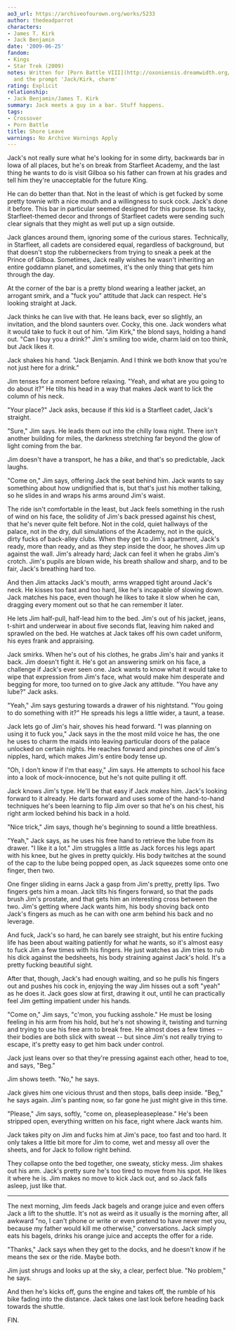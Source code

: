 ```yaml
---
ao3_url: https://archiveofourown.org/works/5233
author: thedeadparrot
characters:
- James T. Kirk
- Jack Benjamin
date: '2009-06-25'
fandom:
- Kings
- Star Trek (2009)
notes: Written for [Porn Battle VIII](http://oxoniensis.dreamwidth.org/10575.html)
  and the prompt 'Jack/Kirk, charm'
rating: Explicit
relationship:
- Jack Benjamin/James T. Kirk
summary: Jack meets a guy in a bar. Stuff happens.
tags:
- Crossover
- Porn Battle
title: Shore Leave
warnings: No Archive Warnings Apply
---
```


Jack's not really sure what he's looking for in some dirty, backwards bar in Iowa of all places, but he's on break from Starfleet Academy, and the last thing he wants to do is visit Gilboa so his father can frown at his grades and tell him they're unacceptable for the future King.

He can do better than that. Not in the least of which is get fucked by some pretty townie with a nice mouth and a willingness to suck cock. Jack's done it before. This bar in particular seemed designed for this purpose. Its tacky, Starfleet-themed decor and throngs of Starfleet cadets were sending such clear signals that they might as well put up a sign outside.

Jack glances around them, ignoring some of the curious stares. Technically, in Starfleet, all cadets are considered equal, regardless of background, but that doesn't stop the rubberneckers from trying to sneak a peek at the Prince of Gilboa. Sometimes, Jack really wishes he wasn't inheriting an entire goddamn planet, and sometimes, it's the only thing that gets him through the day.

At the corner of the bar is a pretty blond wearing a leather jacket, an arrogant smirk, and a "fuck you" attitude that Jack can respect. He's looking straight at Jack.

Jack thinks he can live with that. He leans back, ever so slightly, an invitation, and the blond saunters over. Cocky, this one. Jack wonders what it would take to fuck it out of him. "Jim Kirk," the blond says, holding a hand out. "Can I buy you a drink?" Jim's smiling too wide, charm laid on too think, but Jack likes it.

Jack shakes his hand. "Jack Benjamin. And I think we both know that you're not just here for a drink."

Jim tenses for a moment before relaxing. "Yeah, and what are you going to do about it?" He tilts his head in a way that makes Jack want to lick the column of his neck.

"Your place?" Jack asks, because if this kid is a Starfleet cadet, Jack's straight.

"Sure," Jim says. He leads them out into the chilly Iowa night. There isn't another building for miles, the darkness stretching far beyond the glow of light coming from the bar.

Jim doesn't have a transport, he has a *bike*, and that's so predictable, Jack laughs.

"Come on," Jim says, offering Jack the seat behind him. Jack wants to say something about how undignified that is, but that's just his mother talking, so he slides in and wraps his arms around Jim's waist.

The ride isn't comfortable in the least, but Jack feels something in the rush of wind on his face, the solidity of Jim's back pressed against his chest, that he's never quite felt before. Not in the cold, quiet hallways of the palace, not in the dry, dull simulations of the Academy, not in the quick, dirty fucks of back-alley clubs. When they get to Jim's apartment, Jack's ready, more than ready, and as they step inside the door, he shoves Jim up against the wall. Jim's already hard; Jack can feel it when he grabs Jim's crotch. Jim's pupils are blown wide, his breath shallow and sharp, and to be fair, Jack's breathing hard too.

And then Jim attacks Jack's mouth, arms wrapped tight around Jack's neck. He kisses too fast and too hard, like he's incapable of slowing down. Jack matches his pace, even though he likes to take it slow when he can, dragging every moment out so that he can remember it later.

He lets Jim half-pull, half-lead him to the bed. Jim's out of his jacket, jeans, t-shirt and underwear in about five seconds flat, leaving him naked and sprawled on the bed. He watches at Jack takes off his own cadet uniform, his eyes frank and appraising.

Jack smirks. When he's out of his clothes, he grabs Jim's hair and yanks it back. Jim doesn't fight it. He's got an answering smirk on his face, a challenge if Jack's ever seen one. Jack wants to know what it would take to wipe that expression from Jim's face, what would make him desperate and begging for more, too turned on to give Jack any attitude. "You have any lube?" Jack asks.

"Yeah," Jim says gesturing towards a drawer of his nightstand. "You going to do something with it?" He spreads his legs a little wider, a taunt, a tease.

Jack lets go of Jim's hair, shoves his head forward. "I was planning on using it to fuck you," Jack says in the the most mild voice he has, the one he uses to charm the maids into leaving particular doors of the palace unlocked on certain nights. He reaches forward and pinches one of Jim's nipples, hard, which makes Jim's entire body tense up.

"Oh, I don't know if I'm that easy," Jim says. He attempts to school his face into a look of mock-innocence, but he's not quite pulling it off.

Jack knows Jim's type. He'll be that easy if Jack *makes* him. Jack's looking forward to it already. He darts forward and uses some of the hand-to-hand techniques he's been learning to flip Jim over so that he's on his chest, his right arm locked behind his back in a hold.

"Nice trick," Jim says, though he's beginning to sound a little breathless.

"Yeah," Jack says, as he uses his free hand to retrieve the lube from its drawer. "I like it a lot." Jim struggles a little as Jack forces his legs apart with his knee, but he gives in pretty quickly. His body twitches at the sound of the cap to the lube being popped open, as Jack squeezes some onto one finger, then two.

One finger sliding in earns Jack a gasp from Jim's pretty, pretty lips. Two fingers gets him a moan. Jack tilts his fingers forward, so that the pads brush Jim's prostate, and that gets him an interesting cross between the two. Jim's getting where Jack wants him, his body shoving back onto Jack's fingers as much as he can with one arm behind his back and no leverage.

And fuck, Jack's so hard, he can barely see straight, but his entire fucking life has been about waiting patiently for what he wants, so it's almost easy to fuck Jim a few times with his fingers. He just watches as Jim tries to rub his dick against the bedsheets, his body straining against Jack's hold. It's a pretty fucking beautiful sight.

After that, though, Jack's had enough waiting, and so he pulls his fingers out and pushes his cock in, enjoying the way Jim hisses out a soft "yeah" as he does it. Jack goes slow at first, drawing it out, until he can practically feel Jim getting impatient under his hands.

"Come on," Jim says, "c'mon, you fucking asshole." He must be losing feeling in his arm from his hold, but he's not showing it, twisting and turning and trying to use his free arm to break free. He almost does a few times -- their bodies are both slick with sweat -- but since Jim's not really trying to escape, it's pretty easy to get him back under control.

Jack just leans over so that they're pressing against each other, head to toe, and says, "Beg."

Jim shows teeth. "No," he says.

Jack gives him one vicious thrust and then stops, balls deep inside. "Beg," he says again. Jim's panting now, so far gone he just might give in this time.

"Please," Jim says, softly, "come on, pleasepleaseplease." He's been stripped open, everything written on his face, right where Jack wants him.

Jack takes pity on Jim and fucks him at Jim's pace, too fast and too hard. It only takes a little bit more for Jim to come, wet and messy all over the sheets, and for Jack to follow right behind.

They collapse onto the bed together, one sweaty, sticky mess. Jim shakes out his arm. Jack's pretty sure he's too tired to move from his spot. He likes it where he is. Jim makes no move to kick Jack out, and so Jack falls asleep, just like that.

---

The next morning, Jim feeds Jack bagels and orange juice and even offers Jack a lift to the shuttle. It's not as weird as it usually is the morning after, all awkward "no, I can't phone or write or even pretend to have never met you, because my father would kill me otherwise," conversations. Jack simply eats his bagels, drinks his orange juice and accepts the offer for a ride.

"Thanks," Jack says when they get to the docks, and he doesn't know if he means the sex or the ride. Maybe both.

Jim just shrugs and looks up at the sky, a clear, perfect blue. "No problem," he says.

And then he's kicks off, guns the engine and takes off, the rumble of his bike fading into the distance. Jack takes one last look before heading back towards the shuttle.

FIN.